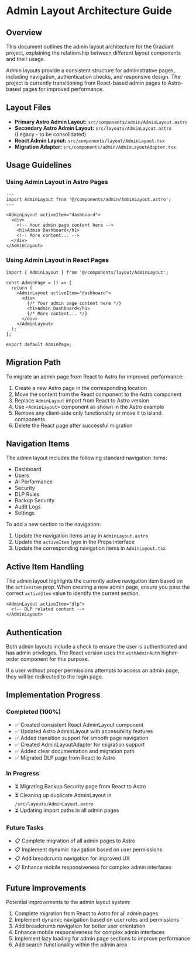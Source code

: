 # Admin Layout Architecture Guide

## Overview

This document outlines the admin layout architecture for the Gradiant project, explaining the relationship between different layout components and their usage.

Admin layouts provide a consistent structure for administrative pages, including navigation, authentication checks, and responsive design. The project is currently transitioning from React-based admin pages to Astro-based pages for improved performance.

## Layout Files

- **Primary Astro Admin Layout:** `src/components/admin/AdminLayout.astro`
- **Secondary Astro Admin Layout:** `src/layouts/AdminLayout.astro` (Legacy - to be consolidated)
- **React Admin Layout:** `src/components/layout/AdminLayout.tsx`
- **Migration Adapter:** `src/components/admin/AdminLayoutAdapter.tsx`

## Usage Guidelines

### Using Admin Layout in Astro Pages

```astro
---
import AdminLayout from '@/components/admin/AdminLayout.astro';
---

<AdminLayout activeItem="dashboard">
  <div>
    <!-- Your admin page content here -->
    <h1>Admin Dashboard</h1>
    <!-- More content... -->
  </div>
</AdminLayout>
```

### Using Admin Layout in React Pages

```tsx
import { AdminLayout } from '@/components/layout/AdminLayout';

const AdminPage = () => {
  return (
    <AdminLayout activeItem="dashboard">
      <div>
        {/* Your admin page content here */}
        <h1>Admin Dashboard</h1>
        {/* More content... */}
      </div>
    </AdminLayout>
  );
};

export default AdminPage;
```

## Migration Path

To migrate an admin page from React to Astro for improved performance:

1. Create a new Astro page in the corresponding location
2. Move the content from the React component to the Astro component
3. Replace `AdminLayout` import from React to Astro version
4. Use `<AdminLayout>` component as shown in the Astro example
5. Remove any client-side only functionality or move it to island components
6. Delete the React page after successful migration

## Navigation Items

The admin layout includes the following standard navigation items:

- Dashboard
- Users
- AI Performance
- Security
- DLP Rules
- Backup Security
- Audit Logs
- Settings

To add a new section to the navigation:

1. Update the navigation items array in `AdminLayout.astro`
2. Update the `activeItem` type in the Props interface
3. Update the corresponding navigation items in `AdminLayout.tsx`

## Active Item Handling

The admin layout highlights the currently active navigation item based on the `activeItem` prop. When creating a new admin page, ensure you pass the correct `activeItem` value to identify the current section.

```astro
<AdminLayout activeItem="dlp">
  <!-- DLP related content -->
</AdminLayout>
```

## Authentication

Both admin layouts include a check to ensure the user is authenticated and has admin privileges. The React version uses the `withAdminAuth` higher-order component for this purpose.

If a user without proper permissions attempts to access an admin page, they will be redirected to the login page.

## Implementation Progress

### Completed (100%)
- ✅ Created consistent React AdminLayout component
- ✅ Updated Astro AdminLayout with accessibility features
- ✅ Added transition support for smooth page navigation
- ✅ Created AdminLayoutAdapter for migration support
- ✅ Added clear documentation and migration path
- ✅ Migrated DLP page from React to Astro

### In Progress
- ⏳ Migrating Backup Security page from React to Astro
- ⏳ Cleaning up duplicate AdminLayout in `/src/layouts/AdminLayout.astro`
- ⏳ Updating import paths in all admin pages

### Future Tasks
- 📋 Complete migration of all admin pages to Astro
- 📋 Implement dynamic navigation based on user permissions
- 📋 Add breadcrumb navigation for improved UX
- 📋 Enhance mobile responsiveness for complex admin interfaces

## Future Improvements

Potential improvements to the admin layout system:

1. Complete migration from React to Astro for all admin pages
2. Implement dynamic navigation based on user roles and permissions
3. Add breadcrumb navigation for better user orientation
4. Enhance mobile responsiveness for complex admin interfaces
5. Implement lazy loading for admin page sections to improve performance
6. Add search functionality within the admin area
